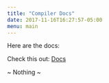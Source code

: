 ```yaml
---
title: "Compiler Docs"
date: 2017-11-16T16:27:57-05:00
menu: main
---
```


Here are the docs:

Check this out: [Docs](/doxygen/html)

~ Nothing ~
